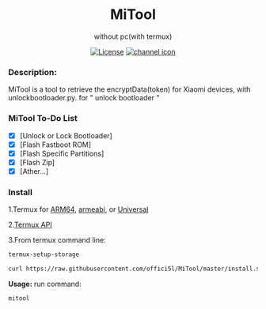 <div align="center">

<h1> MiTool</h1>

without pc(with termux)

[![License](https://img.shields.io/badge/License-Apache_2.0-blue.svg)](./LICENSE) [![channel icon](https://img.shields.io/badge/-telegram-red?color=white&logo=telegram&logoColor=blue)](https://t.me/Offici5l_Channel)

<div align="left">

### Description:
MiTool is a tool to retrieve the encryptData(token) for Xiaomi devices, with unlockbootloader.py. for " unlock bootloader "

### MiTool To-Do List

- [x] [Unlock or Lock Bootloader]
- [x] [Flash Fastboot ROM]
- [x] [Flash Specific Partitions]
- [x] [Flash Zip]
- [x] [Ather...]

<div align="left">

### Install

1.Termux for <a href="https://github.com/termux/termux-app/releases/download/v0.118.0/termux-app_v0.118.0%2Bgithub-debug_arm64-v8a.apk">ARM64</a>, <a href="https://github.com/termux/termux-app/releases/download/v0.118.0/termux-app_v0.118.0%2Bgithub-debug_armeabi-v7a.apk">armeabi</a>, or <a href="https://github.com/termux/termux-app/releases/download/v0.118.0/termux-app_v0.118.0%2Bgithub-debug_universal.apk">Universal</a>

2.<a href="https://github.com/termux/termux-api/releases/download/v0.50.1/termux-api_v0.50.1+github-debug.apk">Termux API</a>

3.From termux command line:

  ```bash
termux-setup-storage
  ```
  ```bash
curl https://raw.githubusercontent.com/offici5l/MiTool/master/install.sh | bash
  ```
**Usage:**
run command:
```bash
mitool
```

